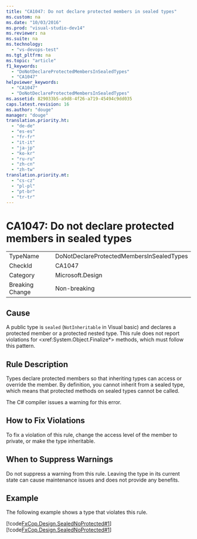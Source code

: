 ```yaml
---
title: "CA1047: Do not declare protected members in sealed types"
ms.custom: na
ms.date: "10/03/2016"
ms.prod: "visual-studio-dev14"
ms.reviewer: na
ms.suite: na
ms.technology: 
  - "vs-devops-test"
ms.tgt_pltfrm: na
ms.topic: "article"
f1_keywords: 
  - "DoNotDeclareProtectedMembersInSealedTypes"
  - "CA1047"
helpviewer_keywords: 
  - "CA1047"
  - "DoNotDeclareProtectedMembersInSealedTypes"
ms.assetid: 829033b5-a9d8-4f26-a719-45494c9dd035
caps.latest.revision: 16
ms.author: "douge"
manager: "douge"
translation.priority.ht: 
  - "de-de"
  - "es-es"
  - "fr-fr"
  - "it-it"
  - "ja-jp"
  - "ko-kr"
  - "ru-ru"
  - "zh-cn"
  - "zh-tw"
translation.priority.mt: 
  - "cs-cz"
  - "pl-pl"
  - "pt-br"
  - "tr-tr"
---
```

# CA1047: Do not declare protected members in sealed types
|||  
|-|-|  
|TypeName|DoNotDeclareProtectedMembersInSealedTypes|  
|CheckId|CA1047|  
|Category|Microsoft.Design|  
|Breaking Change|Non-breaking|  
  
## Cause  
 A public type is `sealed` (`NotInheritable` in Visual basic) and declares a protected member or a protected nested type. This rule does not report violations for \<xref:System.Object.Finalize*> methods, which must follow this pattern.  
  
## Rule Description  
 Types declare protected members so that inheriting types can access or override the member. By definition, you cannot inherit from a sealed type, which means that protected methods on sealed types cannot be called.  
  
 The C# compiler issues a warning for this error.  
  
## How to Fix Violations  
 To fix a violation of this rule, change the access level of the member to private, or make the type inheritable.  
  
## When to Suppress Warnings  
 Do not suppress a warning from this rule. Leaving the type in its current state can cause maintenance issues and does not provide any benefits.  
  
## Example  
 The following example shows a type that violates this rule.  
  
 [!code[FxCop.Design.SealedNoProtected#1](../codequality/codesnippet/VisualBasic/ca1047--do-not-declare-protected-members-in-sealed-types_1.vb)]
[!code[FxCop.Design.SealedNoProtected#1](../codequality/codesnippet/CSharp/ca1047--do-not-declare-protected-members-in-sealed-types_1.cs)]